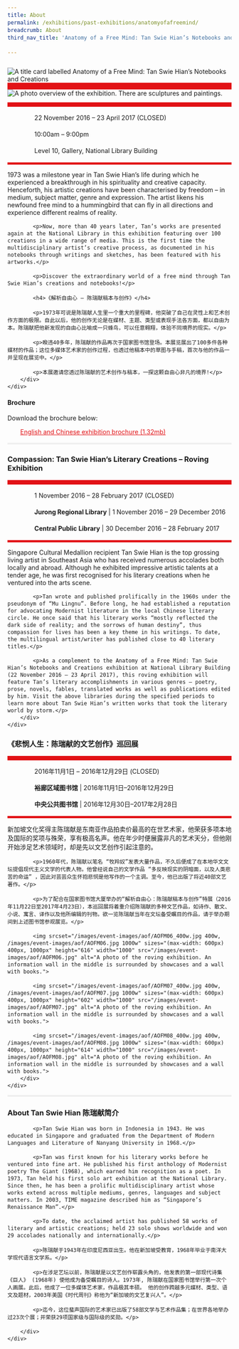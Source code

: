 ```yaml
---
title: About
permalink: /exhibitions/past-exhibitions/anatomyofafreemind/
breadcrumb: About
third_nav_title: 'Anatomy of a Free Mind: Tan Swie Hian’s Notebooks and Creations'

---
```



<section class="section__about">
<div class="container__card">
    <div class="row">
        <div class="col is-full" style="border-bottom: 15px solid #E21216; padding: 12px 0 0 0;">
            <img srcset="/images/event-images/aof/anatomy-of-a-free-mind-main-image_400w.jpg 400w, /images/event-images/aof/anatomy-of-a-free-mind-main-image.jpg 940w" sizes="(max-width: 2000px) 400px, 940px" height="323" width="940" src="/images/event-images/aof/anatomy-of-a-free-mind-main-image.jpg" alt="A title card labelled Anatomy of a Free Mind: Tan Swie Hian’s Notebooks and Creations">
        </div>
    </div>    
    <div class="row">
        <div class="col is-full" style="padding: 0 0 12px 0;">
            <img srcset="/images/event-images/aof/anatomy-of-a-free-mind_gallery_3_400w.jpg 400w, /images/event-images/aof/anatomy-of-a-free-mind_gallery_3.jpg 1000w" sizes="(max-width: 600px) 400px, 1000px" height="667" width="1000" src="/images/event-images/aof/anatomy-of-a-free-mind_gallery_3.jpg" alt="A photo overview of the exhibition. There are sculptures and paintings.">
        </div>
    </div>
        <div class="row">
            <div class="col" style="border-top: 10px solid #E21216; border-bottom: 5px solid #E21216;">
                <ul style="list-style: none; margin-left: 0px;">
                    <li style="margin-bottom: 1rem;">
                        <span class="sgds-icon sgds-icon-calendar" style="font-size: 150%; display: inline-block; float: left; vertical-align: middle;"></span>
                        <div style="line-height: 150%; padding-left: 2.3rem;">22 November 2016 – 23 April 2017 (CLOSED)</div>
                    </li> 
                    <li style="margin-bottom: 1rem;">
                        <span class="sgds-icon sgds-icon-clock" style="font-size: 150%; display: inline-block; float: left; vertical-align: middle;"></span>
                        <div style="line-height: 150%; padding-left: 2.3rem;">10:00am – 9:00pm</div>
                    </li>          
                    <li style="margin-bottom: 1rem;">
                        <span class="sgds-icon sgds-icon-map" style="font-size: 150%; display: inline-block; float: left; vertical-align: middle;"></span>
                        <div style="line-height: 150%; padding-left: 2.3rem;">Level 10, Gallery, National Library Building</div>
                    </li>                    
                    </ul>
            </div>
        </div>
</div>
    
<div class="container__description">
    <div class="row">
        <div class="col is-full padding--top--lg">
            <p>1973 was a milestone year in Tan Swie Hian’s life during which he experienced a breakthrough in his spirituality and creative capacity. Henceforth, his artistic creations have been characterised by freedom – in medium, subject matter, genre and expression. The artist likens his newfound free mind to a hummingbird that can fly in all directions and experience different realms of reality.</p>

            <p>Now, more than 40 years later, Tan’s works are presented again at the National Library in this exhibition featuring over 100 creations in a wide range of media. This is the first time the multidisciplinary artist’s creative process, as documented in his notebooks through writings and sketches, has been featured with his artworks.</p>

            <p>Discover the extraordinary world of a free mind through Tan Swie Hian’s creations and notebooks!</p>

            <h4>《解析自由心 – 陈瑞献稿本与创作》</h4>

            <p>1973年可说是陈瑞献人生里一个重大的里程碑，他突破了自己在灵性上和艺术创作方面的极限。自此以后，他的创作无论是在媒材、主题、类型或表现手法各方面，都以自由为本。陈瑞献把他新发现的自由心比喻成一只蜂鸟，可以任意翱翔，体验不同境界的现实。</p>

            <p>睽违40多年，陈瑞献的作品再次于国家图书馆登场。本展览展出了100多件各种媒材的作品；这位多媒体艺术家的创作过程，也透过他稿本中的草图与手稿，首次与他的作品一并呈现在展览中。</p>

            <p>本展邀请您透过陈瑞献的艺术创作与稿本，一探这颗自由心非凡的境界!</p>
        </div>
    </div>
</div>

<div class="container__downloads">
    <div class="row">
        <div class="col is-full padding--top--lg">
            <h4>Brochure</h4>
            <p style="margin-top: 5px;">Download the brochure below:</p>
                    <ul style="list-style: none; margin-left: 5px; color: #E21216">
                        <li style="margin-bottom: 1rem;">
                            <a href="/files/aof/AOFM-A5-brochure-2-17012017.pdf" style="color:#E21216;">English and Chinese exhibition brochure (1.32mb)</a>
                        </li>                         
                    </ul>
        </div>
    </div>
</div>

<div class="container__line padding--lg">
    <div class="row">
        <div class="col is-12" style="padding: 2px 0; background-color: #efefef;">
        </div>
    </div>
</div>  

<div class="container__card">
    <div class="row margin--bottom--xs">
        <div class="col is-12 padding--xs">
            <h3><strong>Compassion: Tan Swie Hian’s Literary Creations – Roving Exhibition</strong></h3>
        </div>
    </div>
        <div class="row">
            <div class="col" style="border-top: 10px solid #E21216; border-bottom: 5px solid #E21216;">
                <ul style="list-style: none; margin-left: 0px;">
                    <li style="margin-bottom: 1rem;">
                        <span class="sgds-icon sgds-icon-calendar" style="font-size: 150%; display: inline-block; float: left; vertical-align: middle;"></span>
                        <div style="line-height: 150%; padding-left: 2.3rem;">1 November 2016 – 28 February 2017 (CLOSED)</div>
                    </li> 
                    <li style="margin-bottom: 1rem;">
                        <span class="sgds-icon sgds-icon-map" style="font-size: 150%; display: inline-block; float: left; vertical-align: middle;"></span>
                        <div style="line-height: 150%; padding-left: 2.3rem;"><strong>Jurong Regional Library</strong> &#124; 1 November 2016 – 29 December 2016</div>
                    </li>                    
                    <li style="margin-bottom: 1rem;">
                        <div style="line-height: 150%; padding-left: 2.3rem;"><strong>Central Public Library</strong> &#124; 30 December 2016 – 28 February 2017</div>
                    </li>                    
                </ul>
            </div>
        </div>
</div>
    
<div class="container__description">
    <div class="row">
        <div class="col is-full padding--top--lg padding--bottom--lg">
            <p>Singapore Cultural Medallion recipient Tan Swie Hian is the top grossing living artist in Southeast Asia who has received numerous accolades both locally and abroad. Although he exhibited impressive artistic talents at a tender age, he was first recognised for his literary creations when he ventured into the arts scene.</p>

            <p>Tan wrote and published prolifically in the 1960s under the pseudonym of “Mu Lingnu”. Before long, he had established a reputation for advocating Modernist literature in the local Chinese literary circle. He once said that his literary works “mostly reflected the dark side of reality; and the sorrows of human destiny”, thus compassion for lives has been a key theme in his writings. To date, the multilingual artist/writer has published close to 40 literary titles.</p>

            <p>As a complement to the Anatomy of a Free Mind: Tan Swie Hian’s Notebooks and Creations exhibition at National Library Building (22 November 2016 – 23 April 2017), this roving exhibition will feature Tan’s literary accomplishments in various genres – poetry, prose, novels, fables, translated works as well as publications edited by him. Visit the above libraries during the specified periods to learn more about Tan Swie Hian’s written works that took the literary world by storm.</p>
        </div>
    </div>
</div>    

<div class="container__card">
    <div class="row margin--bottom--xs">
        <div class="col is-12 padding--xs">
            <h3><strong>《悲悯人生：陈瑞献的文艺创作》巡回展</strong></h3>
        </div>
    </div>
        <div class="row">
            <div class="col" style="border-top: 10px solid #E21216; border-bottom: 5px solid #E21216;">
                <ul style="list-style: none; margin-left: 0px;">
                    <li style="margin-bottom: 1rem;">
                        <span class="sgds-icon sgds-icon-calendar" style="font-size: 150%; display: inline-block; float: left; vertical-align: middle;"></span>
                        <div style="line-height: 150%; padding-left: 2.3rem;">2016年11月1日 – 2016年12月29日 (CLOSED)</div>
                    </li> 
                    <li style="margin-bottom: 1rem;">
                        <span class="sgds-icon sgds-icon-map" style="font-size: 150%; display: inline-block; float: left; vertical-align: middle;"></span>
                        <div style="line-height: 150%; padding-left: 2.3rem;"><strong>裕廊区域图书馆</strong> &#124; 2016年11月1日–2016年12月29日</div>
                    </li>                    
                    <li style="margin-bottom: 1rem;">
                        <div style="line-height: 150%; padding-left: 2.3rem;"><strong>中央公共图书馆</strong> &#124; 2016年12月30日–2017年2月28日</div>
                    </li>                    
                </ul>
            </div>
        </div>
</div>
    
<div class="container__description">
    <div class="row">
        <div class="col is-full padding--top--lg">
            <p>新加坡文化奖得主陈瑞献是东南亚作品拍卖价最高的在世艺术家，他荣获多项本地及国际的奖项与殊荣，享有极高名声。他在年少时便展露非凡的艺术天分，但他刚开始涉足艺术领域时，却是先以文艺创作引起注意的。</p>

            <p>1960年代，陈瑞献以笔名 “牧羚奴”发表大量作品，不久后便成了在本地华文文坛提倡现代主义文学的代表人物。他曾经说自己的文学作品 “多反映现实的阴暗面，以及人类悲苦的命运” ，因此对芸芸众生怀抱悲悯是他写作的一个主调。至今，他已出版了将近40部文艺著作。</p>

            <p>为了配合在国家图书馆大厦举办的“解析自由心：陈瑞献稿本与创作”特展（2016年11月22日至2017年4月23日），本巡回展将着重介绍陈瑞献的多种文艺作品，如诗作、散文、小说、寓言、译作以及他所编辑的刊物。欲一览陈瑞献当年在文坛备受瞩目的作品，请于举办期间到上述图书馆参观展览。</p>
            
            <img srcset="/images/event-images/aof/AOFM06_400w.jpg 400w, /images/event-images/aof/AOFM06.jpg 1000w" sizes="(max-width: 600px) 400px, 1000px" height="616" width="1000" src="/images/event-images/aof/AOFM06.jpg" alt="A photo of the roving exhibition. An information wall in the middle is surrounded by showcases and a wall with books.">
            
            <img srcset="/images/event-images/aof/AOFM07_400w.jpg 400w, /images/event-images/aof/AOFM07.jpg 1000w" sizes="(max-width: 600px) 400px, 1000px" height="602" width="1000" src="/images/event-images/aof/AOFM07.jpg" alt="A photo of the roving exhibition. An information wall in the middle is surrounded by showcases and a wall with books.">
            
            <img srcset="/images/event-images/aof/AOFM08_400w.jpg 400w, /images/event-images/aof/AOFM08.jpg 1000w" sizes="(max-width: 600px) 400px, 1000px" height="614" width="1000" src="/images/event-images/aof/AOFM08.jpg" alt="A photo of the roving exhibition. An information wall in the middle is surrounded by showcases and a wall with books.">
        </div>
    </div>
</div>

<div class="container__line padding--lg">
    <div class="row">
        <div class="col is-12" style="padding: 2px 0; background-color: #efefef;">
        </div>
    </div>
</div> 
    
<div class="container__description">
    <div class="row">
        <div class="col is-full padding--top--lg">
            <h3><strong>About Tan Swie Hian 陈瑞献简介</strong></h3>
            
            <p>Tan Swie Hian was born in Indonesia in 1943. He was educated in Singapore and graduated from the Department of Modern Languages and Literature of Nanyang University in 1968.</p>

            <p>Tan was first known for his literary works before he ventured into fine art. He published his first anthology of Modernist poetry The Giant (1968), which earned him recognition as a poet. In 1973, Tan held his first solo art exhibition at the National Library. Since then, he has been a prolific multidisciplinary artist whose works extend across multiple mediums, genres, languages and subject matters. In 2003, TIME magazine described him as “Singapore’s Renaissance Man”.</p>

            <p>To date, the acclaimed artist has published 58 works of literary and artistic creations; held 23 solo shows worldwide and won 29 accolades nationally and internationally.</p>
            
            <p>陈瑞献于1943年在印度尼西亚出生。他在新加坡受教育，1968年毕业于南洋大学现代语言文学系。</p>

            <p>在涉足艺坛以前，陈瑞献是以文艺创作崭露头角的，他发表的第一部现代诗集《巨人》 (1968年) 使他成为备受瞩目的诗人。1973年, 陈瑞献在国家图书馆举行第一次个人画展。此后，他成了一位多媒体艺术家，作品极其丰硕。 他的创作跨越多元媒材、类型、语文及题材，2003年美国《时代周刊》称他为“新加坡的文艺复兴人”。</p>

            <p>迄今，这位蜚声国际的艺术家已出版了58部文学与艺术作品集；在世界各地举办过23次个展；并荣获29项国家级与国际级的奖勋。</p>

        </div>
    </div>
</div>
    
</section>

